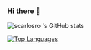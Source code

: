 ### Hi there 👋

<!--
**scarlosro/scarlosro** is a ✨ _special_ ✨ repository because its `README.md` (this file) appears on your GitHub profile.
Here are some ideas to get you started:
- 🔭 I’m currently working on ...
- 🌱 I’m currently learning ...
- 👯 I’m looking to collaborate on ...
- 🤔 I’m looking for help with ...
- 💬 Ask me about ...
- 📫 How to reach me: ...
- 😄 Pronouns: ...
- ⚡ Fun fact: ...
-->

![scarlosro 's GitHub stats](https://github-readme-stats.vercel.app/api?username=scarlosro&show_icons=true&theme=radical)

[![Top Languages](https://github-readme-stats.vercel.app/api/top-langs/?username=scarlosro)](https://github.com/anuraghazra/github-readme-stats)
